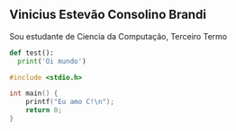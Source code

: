 ## Vinicius Estevão Consolino Brandi
Sou estudante de Ciencia da Computação, Terceiro Termo

```python
def test():
  print('Oi mundo')
```

```c
#include <stdio.h>

int main() {
    printf("Eu amo C!\n");
    return 0;
}

```
